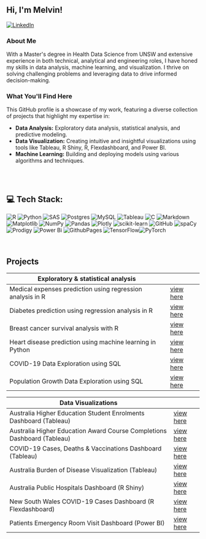 
## Hi, I'm Melvin!
[![LinkedIn](https://img.shields.io/badge/LinkedIn-%230077B5.svg?logo=linkedin&logoColor=white)](https://linkedin.com/in/melvingalera)


### About Me

With a Master's degree in Health Data Science from UNSW and extensive experience in both technical, analytical and engineering roles, I have honed my skills in data analysis, machine learning, and visualization. I thrive on solving challenging problems and leveraging data to drive informed decision-making.

### What You'll Find Here

This GitHub profile is a showcase of my work, featuring a diverse collection of projects that highlight my expertise in:

- **Data Analysis:** Exploratory data analysis, statistical analysis, and predictive modeling.
- **Data Visualization:** Creating intuitive and insightful visualizations using tools like Tableau, R Shiny, R, Flexdashboard, and Power BI.
- **Machine Learning:** Building and deploying models using various algorithms and techniques.

<br>


<br>

## 💻 Tech Stack:
![R](https://img.shields.io/badge/r-%23276DC3.svg?style=for-the-badge&logo=r&logoColor=white) 
![Python](https://img.shields.io/badge/python-3670A0?style=for-the-badge&logo=python&logoColor=ffdd54) 
![SAS](https://img.shields.io/badge/SAS-377EAE?style=for-the-badge&logo=sas&logoColor=white)
![Postgres](https://img.shields.io/badge/postgres-%23316192.svg?style=for-the-badge&logo=postgresql&logoColor=white) 
![MySQL](https://img.shields.io/badge/mysql-4479A1.svg?style=for-the-badge&logo=mysql&logoColor=white) 
![Tableau](https://img.shields.io/badge/tableau-E97627?style=for-the-badge&logo=tableau&logoColor=white)
![C](https://img.shields.io/badge/c-%2300599C.svg?style=for-the-badge&logo=c&logoColor=white) 
![Markdown](https://img.shields.io/badge/markdown-%23000000.svg?style=for-the-badge&logo=markdown&logoColor=white) 
![Matplotlib](https://img.shields.io/badge/Matplotlib-%23ffffff.svg?style=for-the-badge&logo=Matplotlib&logoColor=black) 
![NumPy](https://img.shields.io/badge/numpy-%23013243.svg?style=for-the-badge&logo=numpy&logoColor=white) 
![Pandas](https://img.shields.io/badge/pandas-%23150458.svg?style=for-the-badge&logo=pandas&logoColor=white) 
![Plotly](https://img.shields.io/badge/Plotly-%233F4F75.svg?style=for-the-badge&logo=plotly&logoColor=white) 
![scikit-learn](https://img.shields.io/badge/scikit--learn-%23F7931E.svg?style=for-the-badge&logo=scikit-learn&logoColor=white) 
![GitHub](https://img.shields.io/badge/github-%23121011.svg?style=for-the-badge&logo=github&logoColor=white)
![spaCy](https://img.shields.io/badge/spaCy-03A9F4?style=for-the-badge&logo=spacy&logoColor=white)
![Prodigy](https://img.shields.io/badge/Prodigy-8B82BC?style=for-the-badge&logo=prodigy&logoColor=white)
![Power Bi](https://img.shields.io/badge/power_bi-F2C811?style=for-the-badge&logo=powerbi&logoColor=black)
![GithubPages](https://img.shields.io/badge/github%20pages-121013?style=for-the-badge&logo=github&logoColor=white) 
![TensorFlow](https://img.shields.io/badge/TensorFlow-%23FF6F00.svg?style=for-the-badge&logo=TensorFlow&logoColor=white)![PyTorch](https://img.shields.io/badge/PyTorch-%23EE4C2C.svg?style=for-the-badge&logo=PyTorch&logoColor=white)

<br>

## Projects

|Exploratory & statistical analysis                          |                         |
|------------------------------------------------------------|-------------------------|
| Medical expenses prediction using regression analysis in R |<a href = "https://melgalera.github.io/Linear-Regression-with-R/" target = "_blank">view here</a>
| Diabetes prediction using regression analysis in R |<a href = "https://melgalera.github.io/Logistic-Regression-GLM-with-R/" target = "_blank">view here</a>
| Breast cancer survival analysis with R  |<a href = "https://melgalera.github.io/Survival-Analysis-with-R/" target = "_blank">view here</a>
| Heart disease prediction using machine learning in Python |<a href = "https://nbviewer.org/github/MelGalera/Heart-Disease-Prediction-with-Python/blob/main/Heart_disease_UCL.ipynb" target = "_blank">view here</a>
| COVID-19 Data Exploration using SQL |<a href = "https://melgalera.github.io/COVID-data-exploration-by-SQL/" target = "_blank">view here</a>
| Population Growth Data Exploration using SQL |<a href = "https://melgalera.github.io/Population-growth-data-exploration-by-SQL/" target = "_blank">view here</a>

|Data Visualizations                                         |                         |
|------------------------------------------------------------|-------------------------|
| Australia Higher Education Student Enrolments Dashboard (Tableau) |<a href = "https://public.tableau.com/views/AUS_HDE/StudentEnrolmentsPartA?:language=en-US&:sid=&:display_count=n&:origin=viz_share_link" target = "_blank">view here</a>
| Australia Higher Education Award Course Completions Dashboard (Tableau) |<a href = "https://public.tableau.com/views/AUS_Completion/Dashboard1?:language=en-US&:sid=&:display_count=n&:origin=viz_share_link" target = "_blank">view here</a>
| COVID-19 Cases, Deaths & Vaccinations Dashboard (Tableau) |<a href = "https://public.tableau.com/views/Covid_deaths_17194860048630/Dashboard1?:language=en-GB&:sid=&:display_count=n&:origin=viz_share_link" target = "_blank">view here</a>
| Australia Burden of Disease Visualization (Tableau) |<a href = "https://public.tableau.com/views/aus_burden_of_disease_viz/ABDdashboard?:language=en-GB&:sid=&:display_count=n&:origin=viz_share_link" target = "_blank">view here</a>
| Australia Public Hospitals Dashboard (R Shiny) |<a href = "https://melgalera.github.io/Public-Hospitals-Dashboard-with-R/" target = "_blank">view here</a>
| New South Wales COVID-19 Cases Dashboard (R Flexdashboard) |<a href = "https://melgalera.github.io/NSW-COVID-Dashboard-with-R/" target = "_blank">view here</a> 
| Patients Emergency Room Visit Dashboard (Power BI) |<a href = "https://melgalera.github.io/Patient-ER-Visit-with-PBI/" target = "_blank">view here</a> 



 





<!-- Proudly created with GPRM ( https://gprm.itsvg.in ) -->
